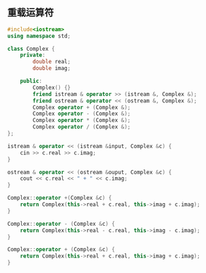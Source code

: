 <!--
 * @Description: 
 * @Version: 1.0
 * @Author: dalao
 * @Email: dalao_li@163.com
 * @Date: 2022-04-05 23:03:43
 * @LastEditors: DaLao
 * @LastEditTime: 2022-07-19 22:14:12
-->


## 重载运算符

```c++
#include<iostream>
using namespace std;

class Complex {
    private:
        double real;
        double imag;

    public:
        Complex() {}
        friend istream & operator >> (istream &, Complex &);
        friend ostream & operator << (ostream &, Complex &);
        Complex operator + (Complex &);
        Complex operator - (Complex &);
        Complex operator * (Complex &);
        Complex operator / (Complex &);
};

istream & operator << (istream &input, Complex &c) {
    cin >> c.real >> c.imag;
}

ostream & operator << (ostream &ouput, Complex &c) {
    cout << c.real << " + " << c.imag;
}

Complex::operator +(Complex &c) {
    return Complex(this->real + c.real, this->imag + c.imag);
}

Complex::operator - (Complex &c) {
    return Complex(this->real - c.real, this->imag - c.imag);
}

Complex::operator + (Complex &c) {
    return Complex(this->real + c.real, this->imag + c.imag);
}
```